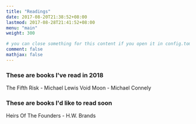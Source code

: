 ```yaml
---
title: "Readings"
date: 2017-08-20T21:38:52+08:00
lastmod: 2017-08-28T21:41:52+08:00
menu: "main"
weight: 300

# you can close something for this content if you open it in config.toml.
comment: false
mathjax: false
---
```


### These are books I've read in 2018

The Fifth Risk - Michael Lewis
Void Moon - Michael Connely


### These are books I'd like to read soon

Heirs Of The Founders - H.W. Brands
